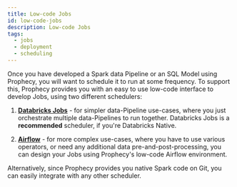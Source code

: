 ```yaml
---
title: Low-code Jobs
id: low-code-jobs
description: Low-code Jobs
tags:
  - jobs
  - deployment
  - scheduling
---
```


Once you have developed a Spark data Pipeline or an SQL Model using Prophecy, you will want to schedule it to run at some frequency. To
support this, Prophecy provides you with an easy to use low-code interface to develop Jobs, using two different
schedulers:

1. **[Databricks Jobs](databricks-jobs.md)** - for simpler data-Pipeline use-cases, where you just
   orchestrate multiple data-Pipelines to run together. Databricks Jobs is a **recommended** scheduler, if you're
   Databricks Native.

2. **[Airflow](airflow/airflow.md)** - for more complex use-cases, where you have to use various operators, or need
   any additional data pre-and-post-processing, you can design your Jobs using Prophecy's low-code Airflow environment.

Alternatively, since Prophecy provides you native Spark code on Git, you can easily integrate with any other scheduler.
